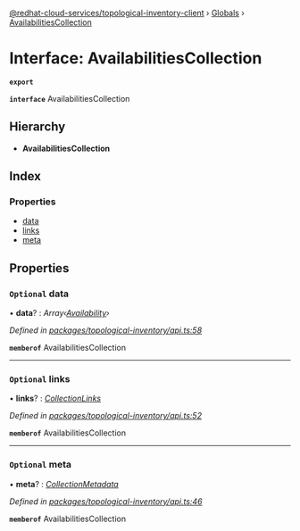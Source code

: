 [@redhat-cloud-services/topological-inventory-client](../README.md) › [Globals](../globals.md) › [AvailabilitiesCollection](availabilitiescollection.md)

# Interface: AvailabilitiesCollection

**`export`** 

**`interface`** AvailabilitiesCollection

## Hierarchy

* **AvailabilitiesCollection**

## Index

### Properties

* [data](availabilitiescollection.md#optional-data)
* [links](availabilitiescollection.md#optional-links)
* [meta](availabilitiescollection.md#optional-meta)

## Properties

### `Optional` data

• **data**? : *Array‹[Availability](availability.md)›*

*Defined in [packages/topological-inventory/api.ts:58](https://github.com/RedHatInsights/javascript-clients/blob/master/packages/topological-inventory/api.ts#L58)*

**`memberof`** AvailabilitiesCollection

___

### `Optional` links

• **links**? : *[CollectionLinks](collectionlinks.md)*

*Defined in [packages/topological-inventory/api.ts:52](https://github.com/RedHatInsights/javascript-clients/blob/master/packages/topological-inventory/api.ts#L52)*

**`memberof`** AvailabilitiesCollection

___

### `Optional` meta

• **meta**? : *[CollectionMetadata](collectionmetadata.md)*

*Defined in [packages/topological-inventory/api.ts:46](https://github.com/RedHatInsights/javascript-clients/blob/master/packages/topological-inventory/api.ts#L46)*

**`memberof`** AvailabilitiesCollection
